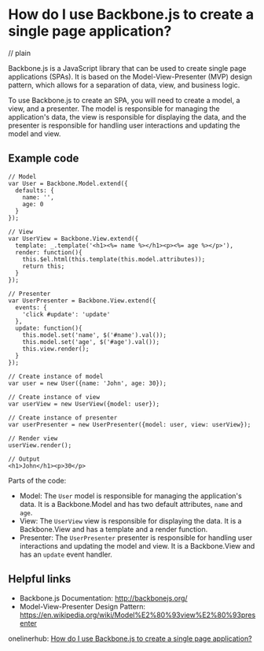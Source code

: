 # How do I use Backbone.js to create a single page application?
// plain

Backbone.js is a JavaScript library that can be used to create single page applications (SPAs). It is based on the Model-View-Presenter (MVP) design pattern, which allows for a separation of data, view, and business logic.

To use Backbone.js to create an SPA, you will need to create a model, a view, and a presenter. The model is responsible for managing the application's data, the view is responsible for displaying the data, and the presenter is responsible for handling user interactions and updating the model and view.

## Example code

```
// Model
var User = Backbone.Model.extend({
  defaults: {
    name: '',
    age: 0
  }
});

// View
var UserView = Backbone.View.extend({
  template: _.template('<h1><%= name %></h1><p><%= age %></p>'),
  render: function(){
    this.$el.html(this.template(this.model.attributes));
    return this;
  }
});

// Presenter
var UserPresenter = Backbone.View.extend({
  events: {
    'click #update': 'update'
  },
  update: function(){
    this.model.set('name', $('#name').val());
    this.model.set('age', $('#age').val());
    this.view.render();
  }
});

// Create instance of model
var user = new User({name: 'John', age: 30});

// Create instance of view
var userView = new UserView({model: user});

// Create instance of presenter
var userPresenter = new UserPresenter({model: user, view: userView});

// Render view
userView.render();

// Output
<h1>John</h1><p>30</p>
```

Parts of the code:
- Model: The `User` model is responsible for managing the application's data. It is a Backbone.Model and has two default attributes, `name` and `age`.
- View: The `UserView` view is responsible for displaying the data. It is a Backbone.View and has a template and a render function.
- Presenter: The `UserPresenter` presenter is responsible for handling user interactions and updating the model and view. It is a Backbone.View and has an `update` event handler.

## Helpful links
- Backbone.js Documentation: http://backbonejs.org/
- Model-View-Presenter Design Pattern: https://en.wikipedia.org/wiki/Model%E2%80%93view%E2%80%93presenter

onelinerhub: [How do I use Backbone.js to create a single page application?](https://onelinerhub.com/backbone.js/how-do-i-use-backbone-js-to-create-a-single-page-application)